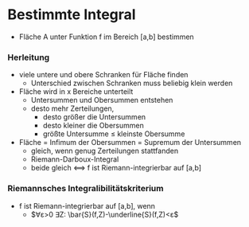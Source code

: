 # Bestimmte Integral
+ Fläche A unter Funktion f im Bereich \[a,b] bestimmen

### Herleitung
+ viele untere und obere Schranken für Fläche finden
	+ Unterschied zwischen Schranken muss beliebig klein werden
+ Fläche wird in x Bereiche unterteilt
	+ Untersummen und Obersummen entstehen
	+ desto mehr Zerteilungen, 
		+ desto größer die Untersummen
		+ desto kleiner die Obersummen
		+ größte Untersumme ≤ kleinste Obersumme
+ Fläche = Infimum der Obersummen = Supremum der Untersummen
	+ gleich, wenn genug Zerteilungen stattfanden
	+ Riemann-Darboux-Integral
	+ beide gleich <==> f ist Riemann-integrierbar auf \[a,b]

### Riemannsches Integralibilitätskriterium
+ f ist Riemann-integrierbar auf \[a,b], wenn
	+ $∀ε>0 ∃Z: \bar{S}(f,Z)-\underline{S}(f,Z)<ε$

